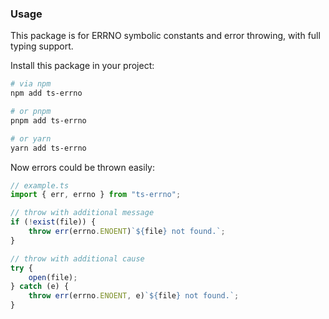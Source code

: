 ### Usage

This package is for ERRNO symbolic constants and error throwing, with full
typing support.

Install this package in your project:

```bash
# via npm
npm add ts-errno

# or pnpm
pnpm add ts-errno

# or yarn
yarn add ts-errno
```

Now errors could be thrown easily:

```ts
// example.ts
import { err, errno } from "ts-errno";

// throw with additional message
if (!exist(file)) {
    throw err(errno.ENOENT)`${file} not found.`;
}

// throw with additional cause
try {
    open(file);
} catch (e) {
    throw err(errno.ENOENT, e)`${file} not found.`;
}
```
